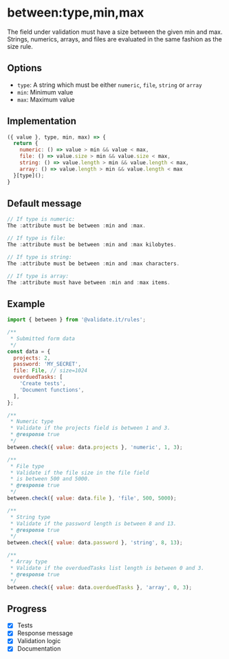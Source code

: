 # between:type,min,max

The field under validation must have a size between the given min and max. Strings, numerics, arrays, and files are evaluated in the same fashion as the size rule.

## Options

- `type`: A string which must be either `numeric`, `file`, `string` or `array`
- `min`: Minimum value
- `max`: Maximum value

## Implementation

```js
({ value }, type, min, max) => {
  return {
    numeric: () => value > min && value < max,
    file: () => value.size > min && value.size < max,
    string: () => value.length > min && value.length < max,
    array: () => value.length > min && value.length < max
  }[type]();
}
```

## Default message

```jsx
// If type is numeric:
The :attribute must be between :min and :max.

// If type is file:
The :attribute must be between :min and :max kilobytes.

// If type is string:
The :attribute must be between :min and :max characters.

// If type is array:
The :attribute must have between :min and :max items.
```

## Example

```js
import { between } from '@validate.it/rules';

/**
 * Submitted form data
 */
const data = {
  projects: 2,
  password: 'MY_SECRET',
  file: File, // size=1024
  overduedTasks: [
    'Create tests',
    'Document functions',
  ],
};

/**
 * Numeric type
 * Validate if the projects field is between 1 and 3.
 * @response true
 */
between.check({ value: data.projects }, 'numeric', 1, 3);

/**
 * File type
 * Validate if the file size in the file field
 * is between 500 and 5000.
 * @response true
 */
between.check({ value: data.file }, 'file', 500, 5000);

/**
 * String type
 * Validate if the password length is between 8 and 13.
 * @response true
 */
between.check({ value: data.password }, 'string', 8, 13);

/**
 * Array type
 * Validate if the overduedTasks list length is between 0 and 3.
 * @response true
 */
between.check({ value: data.overduedTasks }, 'array', 0, 3);
```

## Progress

- [x] Tests
- [x] Response message
- [x] Validation logic
- [x] Documentation
